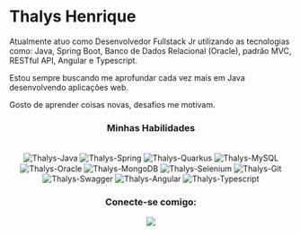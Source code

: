 
# Thalys Henrique

Atualmente atuo como Desenvolvedor Fullstack Jr utilizando as tecnologias como: Java, Spring Boot, Banco de Dados Relacional (Oracle), padrão MVC, RESTful API, Angular e Typescript.

Estou sempre buscando me aprofundar cada vez mais em Java desenvolvendo aplicações web.

Gosto de aprender coisas novas, desafios me motivam.

<div align="center"><h3>Minhas Habilidades</h3></div>
<div align="center" style="display: inline_block"><br>
  <img align="center" alt="Thalys-Java" src="https://img.shields.io/badge/Java-ED8B00?style=for-the-badge&logo=openjdk&logoColor=white" />
  <img align="center" alt="Thalys-Spring" src="https://img.shields.io/badge/Spring-6DB33F?style=for-the-badge&logo=spring&logoColor=white" />
  <img align="center" alt="Thalys-Quarkus" src="https://img.shields.io/badge/Quarkus-000000?style=for-the-badge&logo=quarkus" />
  <img align="center" alt="Thalys-MySQL" src="https://img.shields.io/badge/MySQL-005C84?style=for-the-badge&logo=mysql&logoColor=white" />
  <img align="center" alt="Thalys-Oracle" src="https://img.shields.io/badge/Oracle-F80000?style=for-the-badge&logo=oracle&logoColor=black" />
  <img align="center" alt="Thalys-MongoDB" src="https://img.shields.io/badge/MongoDB-4EA94B?style=for-the-badge&logo=mongodb&logoColor=white" />
  <img align="center" alt="Thalys-Selenium" src="https://img.shields.io/badge/-selenium-%43B02A?style=for-the-badge&logo=selenium&logoColor=white" />
  <img align="center" alt="Thalys-Git" src="https://img.shields.io/badge/GIT-E44C30?style=for-the-badge&logo=git&logoColor=white" />
  <img align="center" alt="Thalys-Swagger" src="https://img.shields.io/badge/-Swagger-%23Clojure?style=for-the-badge&logo=swagger&logoColor=white" />
  <img align="center" alt="Thalys-Angular" src="https://img.shields.io/badge/Angular-DD0031?style=for-the-badge&logo=angular&logoColor=white" />
  <img align="center" alt="Thalys-Typescript" src="https://img.shields.io/badge/TypeScript-007ACC?style=for-the-badge&logo=typescript&logoColor=white" />
</div>

<div align="center"><h3>Conecte-se comigo:</h3></div>
<div align="center"> 
  <a href="https://www.linkedin.com/in/thalyshenrique7/" target="_blank"><img src="https://img.shields.io/badge/LinkedIn-0077B5?style=for-the-badge&logo=linkedin&logoColor=white" target="_blank"></a> 
</div>


